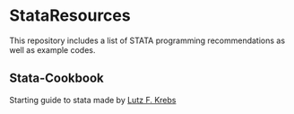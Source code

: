 # StataResources

This repository includes a list of STATA programming recommendations as well as example codes.

## Stata-Cookbook

Starting guide to stata made by [Lutz F. Krebs](https://github.com/lfkrebs/stata-cookbook)
